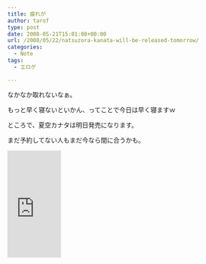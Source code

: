 ```yaml
---
title: 疲れが
author: tarof
type: post
date: 2008-05-21T15:01:08+00:00
url: /2008/05/22/natsuzora-kanata-will-be-released-tomorrow/
categories:
  - Note
tags:
  - エロゲ

---
```

なかなか取れないなぁ。
  
もっと早く寝ないといかん、ってことで今日は早く寝ますｗ

ところで、夏空カナタは明日発売になります。
  
まだ予約してない人もまだ今なら間に合うかも。

<iframe src="http://rcm-jp.amazon.co.jp/e/cm?t=maplefactory-22&#038;o=9&#038;p=8&#038;l=as1&#038;asins=B0013W9B1S&#038;fc1=000000&#038;IS2=1&#038;lt1=_blank&#038;lc1=0000FF&#038;bc1=FFFFFF&#038;bg1=FFFFFF&#038;f=ifr&#038;nou=1" style="width:120px;height:240px;" scrolling="no" marginwidth="0" marginheight="0" frameborder="0"></iframe>